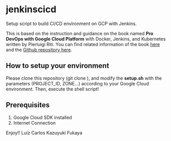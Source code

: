 # jenkinscicd
Setup script to build CI/CD environment on GCP with Jenkins.

This is based on the instruction and guidance on the book named **Pro DevOps with Google Cloud Platform** with Docker, Jenkins, and Kubernetes written by Pierluigi Riti.
You can find related information of the book [here](https://www.apress.com/gp/book/9781484238967) and the [Github repository here](https://github.com/Apress/pro-devops-with-google-cloud-platform).

## How to setup your environment
Please clone this repository (git clone <URL>), and modify the **setup.sh** with the parameters (PROJECT_ID, ZONE...) according to your Google Cloud environment.
Then, execute the shell script!

## Prerequisites
1) Google Cloud SDK installed
2) Internet Connection

Enjoy!!
Luiz Carlos Kazuyuki Fukaya
